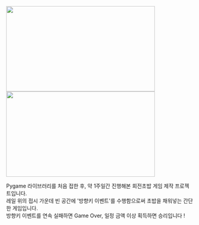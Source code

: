   <img src="https://github.com/user-attachments/assets/e7d04c48-8fde-4f2f-9094-6c597317d458"  width="400" height="230"/>
  <img src="https://github.com/user-attachments/assets/6cf7e789-5524-44ca-b1d2-8c34e8d4a770"  width="400" height="230"/>

Pygame 라이브러리를 처음 접한 후, 약 1주일간 진행해본 회전초밥 게임 제작 프로젝트입니다.<br>
레일 위의 접시 가운데 빈 공간에 '방향키 이벤트'를 수행함으로써 초밥을 채워넣는 간단한 게임입니다.<br>
방향키 이벤트를 연속 실패하면 Game Over, 일정 금액 이상 획득하면 승리입니다 !

